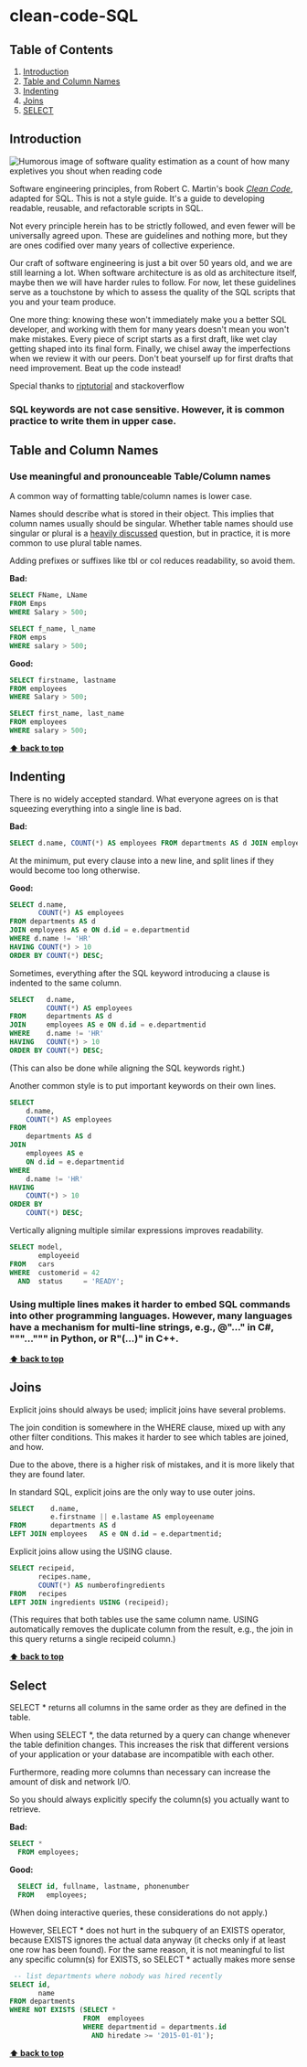 # clean-code-SQL

## Table of Contents

1. [Introduction](#introduction)
2. [Table and Column Names](#table-and-column-names)
3. [Indenting](#Indenting)
4. [Joins](#Joins)
5. [SELECT](#select)


## Introduction

![Humorous image of software quality estimation as a count of how many expletives
you shout when reading code](http://www.osnews.com/images/comics/wtfm.jpg)

Software engineering principles, from Robert C. Martin's book
[_Clean Code_](https://www.amazon.co.uk/Clean-Code-Handbook-Software-Craftsmanship/dp/0132350882/ref=sr_1_1?adgrpid=55974923914&gclid=Cj0KCQjw_r3nBRDxARIsAJljleGT9BCkNKPgIoGAb_FeO8qQhDgrz3hCsMWDxqGwiDIRYAE7fJxmc7MaAkUCEALw_wcB&hvadid=259111288054&hvdev=c&hvlocphy=9044965&hvnetw=g&hvpos=1t2&hvqmt=e&hvrand=11926822464135628181&hvtargid=kwd-300722081224&hydadcr=17585_1775264&keywords=clean+code+handbook&qid=1559207523&s=gateway&sr=8-1),
adapted for SQL. This is not a style guide. It's a guide to developing
readable, reusable, and refactorable scripts in SQL.

Not every principle herein has to be strictly followed, and even fewer will be
universally agreed upon. These are guidelines and nothing more, but they are
ones codified over many years of collective experience.

Our craft of software engineering is just a bit over 50 years old, and we are
still learning a lot. When software architecture is as old as architecture
itself, maybe then we will have harder rules to follow. For now, let these
guidelines serve as a touchstone by which to assess the quality of the
SQL scripts that you and your team produce.

One more thing: knowing these won't immediately make you a better SQL developer, and working with them for many years doesn't mean you won't make
mistakes. Every piece of script starts as a first draft, like wet clay getting
shaped into its final form. Finally, we chisel away the imperfections when
we review it with our peers. Don't beat yourself up for first drafts that need
improvement. Beat up the code instead!

Special thanks to [riptutorial](https://riptutorial.com/) and stackoverflow

### SQL keywords are not case sensitive. However, it is common practice to write them in upper case.

## **Table and Column Names**

### Use meaningful and pronounceable Table/Column  names

A common way of formatting table/column names is lower case.

Names should describe what is stored in their object. This implies that column names usually should be singular. Whether table names should use singular or plural is a [heavily discussed](http://stackoverflow.com/questions/338156/table-naming-dilemma-singular-vs-plural-names) question, but in practice, it is more common to use plural table names.

Adding prefixes or suffixes like tbl or col reduces readability, so avoid them.

**Bad:**

```SQL
SELECT FName, LName
FROM Emps
WHERE Salary > 500;

SELECT f_name, l_name
FROM emps
WHERE salary > 500;
```

**Good:**

```SQL
SELECT firstname, lastname
FROM employees
WHERE Salary > 500;

SELECT first_name, last_name
FROM employees
WHERE salary > 500;
```

**[⬆ back to top](#table-of-contents)**

## **Indenting**

There is no widely accepted standard. What everyone agrees on is that squeezing everything into a single line is bad.

**Bad:**

```SQL
SELECT d.name, COUNT(*) AS employees FROM departments AS d JOIN employees AS e ON d.employeeid = e.departmentid WHERE d.name != 'HR' HAVING COUNT(*) > 10 ORDER BY COUNT(*) DESC;
```

At the minimum, put every clause into a new line, and split lines if they would become too long otherwise.

**Good:**

```SQL
SELECT d.name,
       COUNT(*) AS employees
FROM departments AS d
JOIN employees AS e ON d.id = e.departmentid
WHERE d.name != 'HR'
HAVING COUNT(*) > 10
ORDER BY COUNT(*) DESC;
```

Sometimes, everything after the SQL keyword introducing a clause is indented to the same column.

```SQL
SELECT   d.name,
         COUNT(*) AS employees
FROM     departments AS d
JOIN     employees AS e ON d.id = e.departmentid
WHERE    d.name != 'HR'
HAVING   COUNT(*) > 10
ORDER BY COUNT(*) DESC;
```

(This can also be done while aligning the SQL keywords right.)

Another common style is to put important keywords on their own lines.

```SQL
SELECT
    d.name,
    COUNT(*) AS employees
FROM
    departments AS d
JOIN
    employees AS e
    ON d.id = e.departmentid
WHERE
    d.name != 'HR'
HAVING
    COUNT(*) > 10
ORDER BY
    COUNT(*) DESC;
```

Vertically aligning multiple similar expressions improves readability.

```SQL
SELECT model,
       employeeid
FROM   cars
WHERE  customerid = 42
  AND  status     = 'READY';
```
### Using multiple lines makes it harder to embed SQL commands into other programming languages. However, many languages have a mechanism for multi-line strings, e.g., @"..." in C#, """...""" in Python, or R"(...)" in C++.



**[⬆ back to top](#table-of-contents)**

## **Joins**

Explicit joins should always be used; implicit joins have several problems.

The join condition is somewhere in the WHERE clause, mixed up with any other filter conditions. This makes it harder to see which tables are joined, and how.

Due to the above, there is a higher risk of mistakes, and it is more likely that they are found later.

In standard SQL, explicit joins are the only way to use outer joins.

```SQL
SELECT    d.name,
          e.firstname || e.lastame AS employeename
FROM      departments AS d
LEFT JOIN employees   AS e ON d.id = e.departmentid;
```

Explicit joins allow using the USING clause.

```SQL
SELECT recipeid,
       recipes.name,
       COUNT(*) AS numberofingredients
FROM   recipes
LEFT JOIN ingredients USING (recipeid);
```

(This requires that both tables use the same column name.
USING automatically removes the duplicate column from the result, e.g., the join in this query returns a single recipeid column.)


**[⬆ back to top](#table-of-contents)**

## **Select**

SELECT * returns all columns in the same order as they are defined in the table.

When using SELECT *, the data returned by a query can change whenever the table definition changes. This increases the risk that different versions of your application or your database are incompatible with each other.

Furthermore, reading more columns than necessary can increase the amount of disk and network I/O.

So you should always explicitly specify the column(s) you actually want to retrieve.

**Bad:**

```SQL
SELECT * 
  FROM employees;
```

**Good:**

```SQL
  SELECT id, fullname, lastname, phonenumber
  FROM   employees;
```

(When doing interactive queries, these considerations do not apply.)

However, SELECT * does not hurt in the subquery of an EXISTS operator, because EXISTS ignores the actual data anyway (it checks only if at least one row has been found). For the same reason, it is not meaningful to list any specific column(s) for EXISTS, so SELECT * actually makes more sense

```SQL
 -- list departments where nobody was hired recently
SELECT id,
       name
FROM departments
WHERE NOT EXISTS (SELECT *
                  FROM  employees
                  WHERE departmentid = departments.id
                    AND hiredate >= '2015-01-01');
```

**[⬆ back to top](#table-of-contents)**


